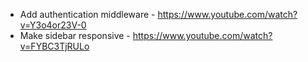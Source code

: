 - Add authentication middleware - https://www.youtube.com/watch?v=Y3o4or23V-0
- Make sidebar responsive - https://www.youtube.com/watch?v=FYBC3TjRULo
